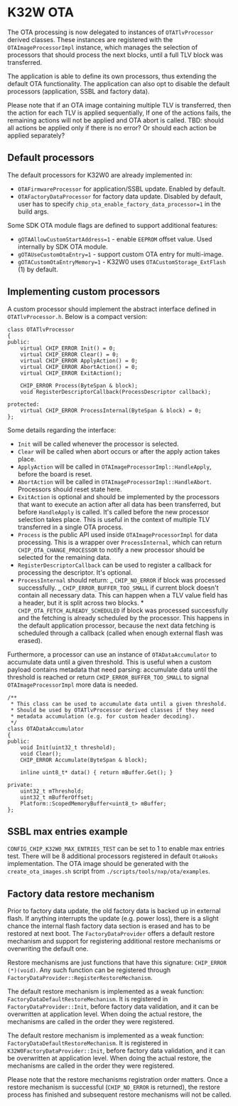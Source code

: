 # K32W OTA

The OTA processing is now delegated to instances of `OTATlvProcessor` derived
classes. These instances are registered with the `OTAImageProcessorImpl`
instance, which manages the selection of processors that should process the next
blocks, until a full TLV block was transferred.

The application is able to define its own processors, thus extending the default
OTA functionality. The application can also opt to disable the default
processors (application, SSBL and factory data).

Please note that if an OTA image containing multiple TLV is transferred, then
the action for each TLV is applied sequentially, If one of the actions fails,
the remaining actions will not be applied and OTA abort is called. TBD: should
all actions be applied only if there is no error? Or should each action be
applied separately?

## Default processors

The default processors for K32W0 are already implemented in:

-   `OTAFirmwareProcessor` for application/SSBL update. Enabled by default.
-   `OTAFactoryDataProcessor` for factory data update. Disabled by default, user
    has to specify `chip_ota_enable_factory_data_processor=1` in the build args.

Some SDK OTA module flags are defined to support additional features:

-   `gOTAAllowCustomStartAddress=1` - enable `EEPROM` offset value. Used
    internally by SDK OTA module.
-   `gOTAUseCustomOtaEntry=1` - support custom OTA entry for multi-image.
-   `gOTACustomOtaEntryMemory=1` - K32W0 uses `OTACustomStorage_ExtFlash` (1) by
    default.

## Implementing custom processors

A custom processor should implement the abstract interface defined in
`OTATlvProcessor.h`. Below is a compact version:

```
class OTATlvProcessor
{
public:
    virtual CHIP_ERROR Init() = 0;
    virtual CHIP_ERROR Clear() = 0;
    virtual CHIP_ERROR ApplyAction() = 0;
    virtual CHIP_ERROR AbortAction() = 0;
    virtual CHIP_ERROR ExitAction();

    CHIP_ERROR Process(ByteSpan & block);
    void RegisterDescriptorCallback(ProcessDescriptor callback);

protected:
    virtual CHIP_ERROR ProcessInternal(ByteSpan & block) = 0;
};

```

Some details regarding the interface:

-   `Init` will be called whenever the processor is selected.
-   `Clear` will be called when abort occurs or after the apply action takes
    place.
-   `ApplyAction` will be called in `OTAImageProcessorImpl::HandleApply`, before
    the board is reset.
-   `AbortAction` will be called in `OTAImageProcessorImpl::HandleAbort`.
    Processors should reset state here.
-   `ExitAction` is optional and should be implemented by the processors that
    want to execute an action after all data has been transferred, but before
    `HandleApply` is called. It's called before the new processor selection
    takes place. This is useful in the context of multiple TLV transferred in a
    single OTA process.
-   `Process` is the public API used inside `OTAImageProcessorImpl` for data
    processing. This is a wrapper over `ProcessInternal`, which can return
    `CHIP_OTA_CHANGE_PROCESSOR` to notify a new processor should be selected for
    the remaining data.
-   `RegisterDescriptorCallback` can be used to register a callback for
    processing the descriptor. It's optional.
-   `ProcessInternal` should return: _ `CHIP_NO_ERROR` if block was processed
    successfully. _ `CHIP_ERROR_BUFFER_TOO_SMALL` if current block doesn't
    contain all necessary data. This can happen when a TLV value field has a
    header, but it is split across two blocks. \*
    `CHIP_OTA_FETCH_ALREADY_SCHEDULED` if block was processed successfully and
    the fetching is already scheduled by the processor. This happens in the
    default application processor, because the next data fetching is scheduled
    through a callback (called when enough external flash was erased).

Furthermore, a processor can use an instance of `OTADataAccumulator` to
accumulate data until a given threshold. This is useful when a custom payload
contains metadata that need parsing: accumulate data until the threshold is
reached or return `CHIP_ERROR_BUFFER_TOO_SMALL` to signal
`OTAImageProcessorImpl` more data is needed.

```
/**
 * This class can be used to accumulate data until a given threshold.
 * Should be used by OTATlvProcessor derived classes if they need
 * metadata accumulation (e.g. for custom header decoding).
 */
class OTADataAccumulator
{
public:
    void Init(uint32_t threshold);
    void Clear();
    CHIP_ERROR Accumulate(ByteSpan & block);

    inline uint8_t* data() { return mBuffer.Get(); }

private:
    uint32_t mThreshold;
    uint32_t mBufferOffset;
    Platform::ScopedMemoryBuffer<uint8_t> mBuffer;
};
```

## SSBL max entries example

`CONFIG_CHIP_K32W0_MAX_ENTRIES_TEST` can be set to 1 to enable max entries test.
There will be 8 additional processors registered in default `OtaHooks`
implementation. The OTA image should be generated with the
`create_ota_images.sh` script from `./scripts/tools/nxp/ota/examples`.

## Factory data restore mechanism

Prior to factory data update, the old factory data is backed up in external
flash. If anything interrupts the update (e.g. power loss), there is a slight
chance the internal flash factory data section is erased and has to be restored
at next boot. The `FactoryDataProvider` offers a default restore mechanism and
support for registering additional restore mechanisms or overwriting the default
one.

Restore mechanisms are just functions that have this signature:
`CHIP_ERROR (*)(void)`. Any such function can be registered through
`FactoryDataProvider::RegisterRestoreMechanism`.

The default restore mechanism is implemented as a weak function:
`FactoryDataDefaultRestoreMechanism`. It is registered in
`FactoryDataProvider::Init`, before factory data validation, and it can be
overwritten at application level. When doing the actual restore, the mechanisms
are called in the order they were registered.

The default restore mechanism is implemented as a weak function:
`FactoryDataDefaultRestoreMechanism`. It is registered in
`K32W0FactoryDataProvider::Init`, before factory data validation, and it can be
overwritten at application level. When doing the actual restore, the mechanisms
are called in the order they were registered.

Please note that the restore mechanisms registration order matters. Once a
restore mechanism is successful (`CHIP_NO_ERROR` is returned), the restore
process has finished and subsequent restore mechanisms will not be called.
